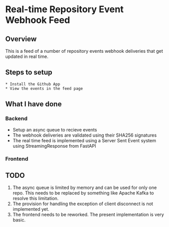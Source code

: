 # Real-time Repository Event Webhook Feed

## Overview

This is a feed of a number of repository events webhook deliveries that get updated in real time.

## Steps to setup
```
* Install the Github App
* View the events in the feed page
```

## What I have done

### Backend

* Setup an async queue to recieve events
* The webhook deliveries are validated using their SHA256 signatures
* The real time feed is implemented using a Server Sent Event system using StreamingResponse from FastAPI

### Frontend



## TODO

1. The async queue is limited by memory and can be used for only one repo. This needs to be replaced by something like Apache Kafka to resolve this limitation.
2. The provision for handling the exception of client disconnect is not implemented yet.
3. The frontend needs to be reworked. The present implementation is very basic.
